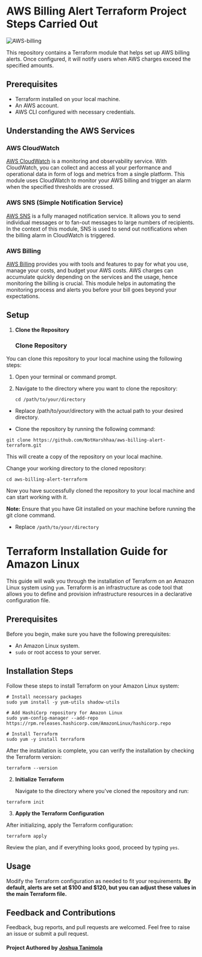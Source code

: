 # AWS Billing Alert Terraform Project Steps Carried Out

![AWS-billing](https://imgur.com/5DqRw6F.png)

This repository contains a Terraform module that helps set up AWS billing alerts. Once configured, it will notify users when AWS charges exceed the specified amounts.

## Prerequisites
- Terraform installed on your local machine.
- An AWS account.
- AWS CLI configured with necessary credentials.

## Understanding the AWS Services

### AWS CloudWatch

[AWS CloudWatch](https://aws.amazon.com/cloudwatch/) is a monitoring and observability service. With CloudWatch, you can collect and access all your performance and operational data in form of logs and metrics from a single platform. This module uses CloudWatch to monitor your AWS billing and trigger an alarm when the specified thresholds are crossed.

### AWS SNS (Simple Notification Service)

[AWS SNS](https://aws.amazon.com/sns/) is a fully managed notification service. It allows you to send individual messages or to fan-out messages to large numbers of recipients. In the context of this module, SNS is used to send out notifications when the billing alarm in CloudWatch is triggered.

### AWS Billing

[AWS Billing](https://aws.amazon.com/aws-cost-management/aws-bill/) provides you with tools and features to pay for what you use, manage your costs, and budget your AWS costs. AWS charges can accumulate quickly depending on the services and the usage, hence monitoring the billing is crucial. This module helps in automating the monitoring process and alerts you before your bill goes beyond your expectations.



## Setup
1. **Clone the Repository**

   ### Clone Repository

You can clone this repository to your local machine using the following steps:

1. Open your terminal or command prompt.

2. Navigate to the directory where you want to clone the repository:

   ```
   cd /path/to/your/directory
   ```
- Replace /path/to/your/directory with the actual path to your desired directory.

- Clone the repository by running the following command:



```
git clone https://github.com/NotHarshhaa/aws-billing-alert-terraform.git
```
This will create a copy of the repository on your local machine.

Change your working directory to the cloned repository:

```
cd aws-billing-alert-terraform
```
Now you have successfully cloned the repository to your local machine and can start working with it.

**Note:** Ensure that you have Git installed on your machine before running the git clone command.

- Replace `/path/to/your/directory`

# Terraform Installation Guide for Amazon Linux

This guide will walk you through the installation of Terraform on an Amazon Linux system using `yum`. Terraform is an infrastructure as code tool that allows you to define and provision infrastructure resources in a declarative configuration file.

## Prerequisites

Before you begin, make sure you have the following prerequisites:
- An Amazon Linux system.
- `sudo` or root access to your server.

## Installation Steps

Follow these steps to install Terraform on your Amazon Linux system:

```
# Install necessary packages
sudo yum install -y yum-utils shadow-utils

# Add HashiCorp repository for Amazon Linux
sudo yum-config-manager --add-repo https://rpm.releases.hashicorp.com/AmazonLinux/hashicorp.repo

# Install Terraform
sudo yum -y install terraform

```

After the installation is complete, you can verify the installation by checking the Terraform version:

```
terraform --version

```


2. **Initialize Terraform**

   Navigate to the directory where you've cloned the repository and run:

```
terraform init
```

3. **Apply the Terraform Configuration**

After initializing, apply the Terraform configuration:

```
terraform apply 
```

Review the plan, and if everything looks good, proceed by typing `yes`.

## Usage
Modify the Terraform configuration as needed to fit your requirements. **By default, alerts are set at $100 and $120, but you can adjust these values in the main Terraform file.**

## Feedback and Contributions
Feedback, bug reports, and pull requests are welcomed. Feel free to raise an issue or submit a pull request.


#### Project Authored by [Joshua Tanimola](https://github.com/Teejoshua)
